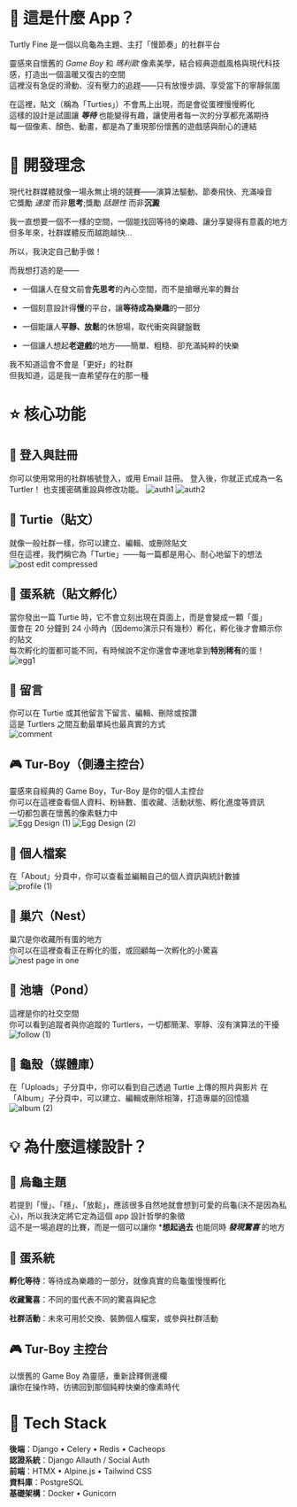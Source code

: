 # 🐢 這是什麼 App？

Turtly Fine 是一個以烏龜為主題、主打「慢節奏」的社群平台  

靈感來自懷舊的 *Game Boy* 和 *瑪利歐* 像素美學，結合經典遊戲風格與現代科技感，打造出一個溫暖又復古的空間  
這裡沒有急促的滑動、沒有壓力的追趕——只有放慢步調、享受當下的寧靜氛圍  

在這裡，貼文（稱為「Turties」）不會馬上出現，而是會從蛋裡慢慢孵化  
這樣的設計是試圖讓 ***等待*** 也能變得有趣，讓使用者每一次的分享都充滿期待  
每一個像素、顏色、動畫，都是為了重現那份懷舊的遊戲感與耐心的連結  

# 🎯 開發理念

現代社群媒體就像一場永無止境的競賽——演算法驅動、節奏飛快、充滿噪音  
它獎勵 *速度* 而非**思考**;獎勵 *話題性* 而非**沉澱**

我一直想要一個不一樣的空間，一個能找回等待的樂趣、讓分享變得有意義的地方  
但多年來，社群媒體反而越跑越快...

所以，我決定自己動手做！

而我想打造的是——

- 一個讓人在發文前會**先思考**的內心空間，而不是搶曝光率的舞台

- 一個刻意設計得**慢**的平台，讓**等待成為樂趣**的一部分

- 一個能讓人**平靜、放鬆**的休憩場，取代衝突與鍵盤戰

- 一個讓人想起**老遊戲**的地方——簡單、粗糙、卻充滿純粹的快樂

我不知道這會不會是「更好」的社群  
但我知道，這是我一直希望存在的那一種

# ⭐ 核心功能
## 🔐 登入與註冊

你可以使用常用的社群帳號登入，或用 Email 註冊。
登入後，你就正式成為一名 Turtler！
也支援密碼重設與修改功能。
![auth1](https://github.com/user-attachments/assets/7d228e5d-314e-41fc-ae75-3a0ea0c95eac)
![auth2](https://github.com/user-attachments/assets/554ebf64-c730-4617-9948-07905ac71e1f)


## 🐢 Turtie（貼文）

就像一般社群一樣，你可以建立、編輯、或刪除貼文  
但在這裡，我們稱它為「Turtie」——每一篇都是用心、耐心地留下的想法  
![post edit compressed](https://github.com/user-attachments/assets/79fda65c-c0b9-484d-b768-e36cce77fc3b)


## 🥚 蛋系統（貼文孵化）

當你發出一篇 Turtie 時，它不會立刻出現在頁面上，而是會變成一顆「蛋」  
蛋會在 20 分鐘到 24 小時內（因demo演示只有幾秒）孵化，孵化後才會顯示你的貼文   
每次孵化的蛋都可能不同，有時候說不定你還會幸運地拿到**特別稀有**的蛋！  
![egg1](https://github.com/user-attachments/assets/73438658-8748-4415-8587-33928b0af825)


## 💬 留言

你可以在 Turtie 或其他留言下留言、編輯、刪除或按讚  
這是 Turtlers 之間互動最單純也最真實的方式  
![comment](https://github.com/user-attachments/assets/653275eb-5ced-4a71-bc58-694e92c4a84b)

## 🎮 Tur-Boy（側邊主控台）

靈感來自經典的 Game Boy，Tur-Boy 是你的個人主控台  
你可以在這裡查看個人資料、粉絲數、蛋收藏、活動狀態、孵化進度等資訊  
一切都包裹在懷舊的像素魅力中  
![Egg Design (1)](https://github.com/user-attachments/assets/608070f9-cc8c-4ab6-aac4-08c9cc4ea01c)
![Egg Design (2)](https://github.com/user-attachments/assets/971ebce6-f9f7-4206-ac2d-0b61642f28c5)


## 👤 個人檔案

在「About」分頁中，你可以查看並編輯自己的個人資訊與統計數據  
![profile (1)](https://github.com/user-attachments/assets/464b2a93-8597-46db-bd7c-fab2c50b12ec)

## 🪺 巢穴（Nest）

巢穴是你收藏所有蛋的地方  
你可以在這裡查看正在孵化的蛋，或回顧每一次孵化的小驚喜  
![nest page in one](https://github.com/user-attachments/assets/386b8a68-e0f8-4d3c-a8ca-e7700ed3a944)

## 🌊 池塘（Pond）

這裡是你的社交空間  
你可以看到追蹤者與你追蹤的 Turtlers，一切都簡潔、寧靜、沒有演算法的干擾  
![follow (1)](https://github.com/user-attachments/assets/df63fa8b-4afb-4ada-aa47-74ceac4d3327)


## 🐚 龜殼（媒體庫）

在「Uploads」子分頁中，你可以看到自己透過 Turtie 上傳的照片與影片 
在「Album」子分頁中，可以建立、編輯或刪除相簿，打造專屬的回憶牆
![album (2)](https://github.com/user-attachments/assets/f25d6924-1dad-42fe-a2b8-41344d07f87b)


# 💡 為什麼這樣設計？  
## 🐢 烏龜主題

若提到「慢」、「穩」、「放鬆」，應該很多自然地就會想到可愛的烏龜(決不是因為私心)，所以我決定將它定為這個 app 設計哲學的象徵  
這不是一場追趕的比賽，而是一個可以讓你 ***想起過去** 也能同時 ***發現驚喜*** 的地方  

## 🥚 蛋系統

**孵化等待**：等待成為樂趣的一部分，就像真實的烏龜蛋慢慢孵化

**收藏驚喜**：不同的蛋代表不同的驚喜與紀念

**社群活動**：未來可用於交換、裝飾個人檔案，或參與社群活動

## 🎮 Tur-Boy 主控台

以懷舊的 Game Boy 為靈感，重新詮釋側邊欄  
讓你在操作時，彷彿回到那個純粹快樂的像素時代 


# 🧰 Tech Stack

**後端**：Django • Celery • Redis • Cacheops  
**認證系統**：Django Allauth / Social Auth  
**前端**：HTMX • Alpine.js • Tailwind CSS  
**資料庫**：PostgreSQL  
**基礎架構**：Docker • Gunicorn
